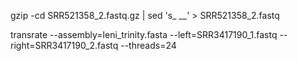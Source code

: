 gzip -cd SRR521358_2.fastq.gz | sed  's_ __' > SRR521358_2.fastq

transrate --assembly=leni_trinity.fasta --left=SRR3417190_1.fastq --right=SRR3417190_2.fastq --threads=24
